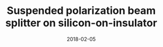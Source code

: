---
title: "Suspended polarization beam splitter on silicon-on-insulator"
collection: publications
permalink: /publication/2018-02-05-polarization
excerpt: "Polarization handling in suspended silicon photonics has the potential to enable new applications in fields such as optomechanics, photonic microelectromechanical systems, and mid-infrared photonics. In this work, we experimentally demonstrate a suspended polarization beam splitter on a silicon-on-insulator waveguide platform, based on an asymmetric directional coupler. Our device presents polarization extinction ratios above 10 and 15 dB, and insertion losses below 5 and 1 dB, for TM and TE polarized input, respectively, across a 40 nm wavelength range at 1550 nm, with a device length below 8 µm. These results make our suspended polarization beam splitter a promising building block for future systems based on polarization diversity suspended photonics."
date: 2018-02-05
venue: 'Optical Society of America'
paperurl: https://mrsandipandas.github.io/files/polarization.pdf
citation: 'Errando-Herranz, C., Das, S. and Gylfason, K.B., 2018. Suspended polarization beam splitter on silicon-on-insulator. Optics Express, 26(3), pp.2675-2681.'
shortcitation: 'Errando-Herranz, C., Das, S. and Gylfason, K.B., 2018. <i>Optics Express</i>, 26(3), pp.2675-2681.'
---